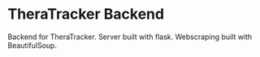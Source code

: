 # TheraTracker Backend
Backend for TheraTracker. Server built with flask. Webscraping built with BeautifulSoup. 
